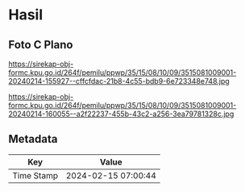 # Hasil

## Foto C Plano

https://sirekap-obj-formc.kpu.go.id/264f/pemilu/ppwp/35/15/08/10/09/3515081009001-20240214-155927--cffcfdac-21b8-4c55-bdb9-6e723348e748.jpg

https://sirekap-obj-formc.kpu.go.id/264f/pemilu/ppwp/35/15/08/10/09/3515081009001-20240214-160055--a2f22237-455b-43c2-a256-3ea79781328c.jpg


## Metadata

| Key        | Value               |
| ---------- | ------------------- |
| Time Stamp | 2024-02-15 07:00:44 |



